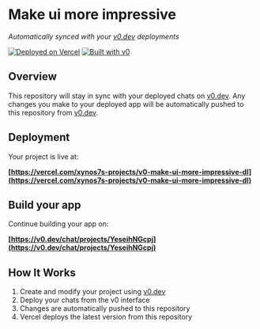 # Make ui more impressive

*Automatically synced with your [v0.dev](https://v0.dev) deployments*

[![Deployed on Vercel](https://img.shields.io/badge/Deployed%20on-Vercel-black?style=for-the-badge&logo=vercel)](https://vercel.com/xynos7s-projects/v0-make-ui-more-impressive-dl)
[![Built with v0](https://img.shields.io/badge/Built%20with-v0.dev-black?style=for-the-badge)](https://v0.dev/chat/projects/YeseihNGcpj)

## Overview

This repository will stay in sync with your deployed chats on [v0.dev](https://v0.dev).
Any changes you make to your deployed app will be automatically pushed to this repository from [v0.dev](https://v0.dev).

## Deployment

Your project is live at:

**[https://vercel.com/xynos7s-projects/v0-make-ui-more-impressive-dl](https://vercel.com/xynos7s-projects/v0-make-ui-more-impressive-dl)**

## Build your app

Continue building your app on:

**[https://v0.dev/chat/projects/YeseihNGcpj](https://v0.dev/chat/projects/YeseihNGcpj)**

## How It Works

1. Create and modify your project using [v0.dev](https://v0.dev)
2. Deploy your chats from the v0 interface
3. Changes are automatically pushed to this repository
4. Vercel deploys the latest version from this repository